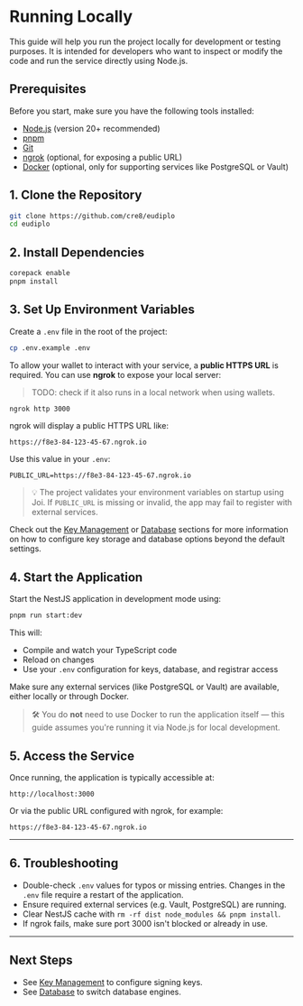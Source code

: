 # Running Locally

This guide will help you run the project locally for development or testing
purposes. It is intended for developers who want to inspect or modify the code
and run the service directly using Node.js.

## Prerequisites

Before you start, make sure you have the following tools installed:

- [Node.js](https://nodejs.org/) (version 20+ recommended)
- [pnpm](https://pnpm.io/)
- [Git](https://git-scm.com/)
- [ngrok](https://ngrok.com/) (optional, for exposing a public URL)
- [Docker](https://www.docker.com/) (optional, only for supporting services like
  PostgreSQL or Vault)

## 1. Clone the Repository

```bash
git clone https://github.com/cre8/eudiplo
cd eudiplo
```

## 2. Install Dependencies

```bash
corepack enable
pnpm install
```

## 3. Set Up Environment Variables

Create a `.env` file in the root of the project:

```bash
cp .env.example .env
```

To allow your wallet to interact with your service, a **public HTTPS URL** is
required. You can use **ngrok** to expose your local server:

> TODO: check if it also runs in a local network when using wallets.

```bash
ngrok http 3000
```

ngrok will display a public HTTPS URL like:

```text
https://f8e3-84-123-45-67.ngrok.io
```

Use this value in your `.env`:

```env
PUBLIC_URL=https://f8e3-84-123-45-67.ngrok.io
```

> 💡 The project validates your environment variables on startup using Joi. If
> `PUBLIC_URL` is missing or invalid, the app may fail to register with external
> services.

Check out the [Key Management](../architecture/key-management.md) or
[Database](../architecture/database.md) sections for more information on how to
configure key storage and database options beyond the default settings.

## 4. Start the Application

Start the NestJS application in development mode using:

```bash
pnpm run start:dev
```

This will:

- Compile and watch your TypeScript code
- Reload on changes
- Use your `.env` configuration for keys, database, and registrar access

Make sure any external services (like PostgreSQL or Vault) are available, either
locally or through Docker.

> 🛠️ You do **not** need to use Docker to run the application itself — this
> guide assumes you're running it via Node.js for local development.

## 5. Access the Service

Once running, the application is typically accessible at:

```
http://localhost:3000
```

Or via the public URL configured with ngrok, for example:

```
https://f8e3-84-123-45-67.ngrok.io
```

---

## 6. Troubleshooting

- Double-check `.env` values for typos or missing entries. Changes in the `.env`
  file require a restart of the application.
- Ensure required external services (e.g. Vault, PostgreSQL) are running.
- Clear NestJS cache with `rm -rf dist node_modules && pnpm install`.
- If ngrok fails, make sure port 3000 isn't blocked or already in use.

---

## Next Steps

- See [Key Management](../architecture/key-management.md) to configure signing
  keys.
- See [Database](../architecture/database.md) to switch database engines.
